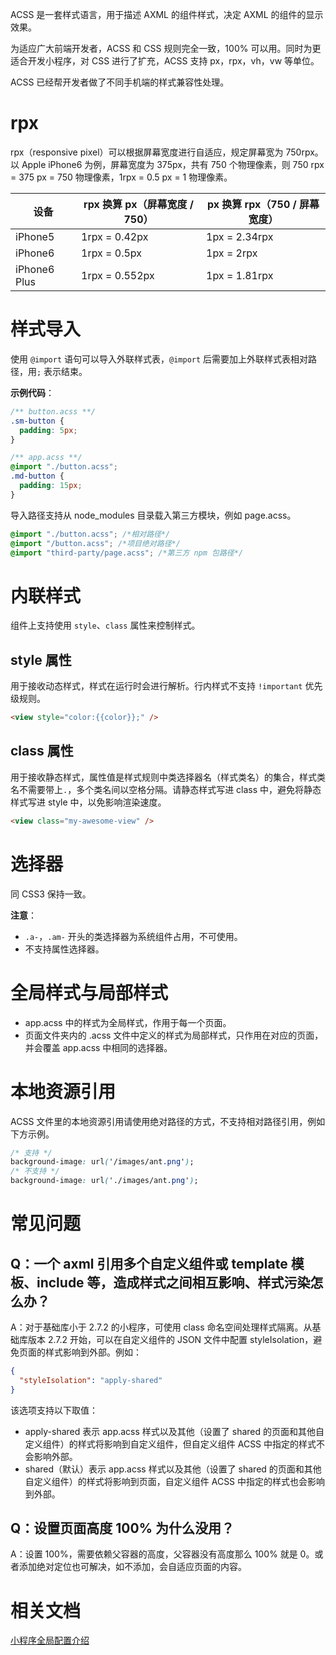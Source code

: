 ACSS 是一套样式语言，用于描述 AXML 的组件样式，决定 AXML 的组件的显示效果。

为适应广大前端开发者，ACSS 和 CSS 规则完全一致，100% 可以用。同时为更适合开发小程序，对 CSS 进行了扩充，ACSS 支持 px，rpx，vh，vw 等单位。

ACSS 已经帮开发者做了不同手机端的样式兼容性处理。 

# rpx

rpx（responsive pixel）可以根据屏幕宽度进行自适应，规定屏幕宽为 750rpx。以 Apple iPhone6 为例，屏幕宽度为 375px，共有 750 个物理像素，则 750 rpx = 375 px = 750 物理像素，1rpx = 0.5 px = 1 物理像素。

| **设备** | **rpx 换算 px（屏幕宽度 / 750）** | **px 换算 rpx（750 / 屏幕宽度）** |
| --- | --- | --- |
| iPhone5 | 1rpx = 0.42px | 1px = 2.34rpx |
| iPhone6 | 1rpx = 0.5px | 1px = 2rpx |
| iPhone6 Plus | 1rpx = 0.552px | 1px = 1.81rpx |

# 样式导入

使用 `@import` 语句可以导入外联样式表，`@import` 后需要加上外联样式表相对路径，用`;` 表示结束。

**示例代码**：

```css
/** button.acss **/
.sm-button {
  padding: 5px;
}
```

```css
/** app.acss **/
@import "./button.acss";
.md-button {
  padding: 15px;
}
```

导入路径支持从 node_modules 目录载入第三方模块，例如 page.acss。

```css
@import "./button.acss"; /*相对路径*/
@import "/button.acss"; /*项目绝对路径*/
@import "third-party/page.acss"; /*第三方 npm 包路径*/
```

# 内联样式

组件上支持使用 `style`、`class` 属性来控制样式。

## style 属性

用于接收动态样式，样式在运行时会进行解析。行内样式不支持 `!important` 优先级规则。
```html
<view style="color:{{color}};" />
```

## class 属性
用于接收静态样式，属性值是样式规则中类选择器名（样式类名）的集合，样式类名不需要带上`.`，多个类名间以空格分隔。请静态样式写进 class 中，避免将静态样式写进 style 中，以免影响渲染速度。
```html
<view class="my-awesome-view" />
```

# 选择器

同 CSS3 保持一致。

**注意**：
- `.a-`，`.am-` 开头的类选择器为系统组件占用，不可使用。
- 不支持属性选择器。

# 全局样式与局部样式
- app.acss 中的样式为全局样式，作用于每一个页面。
- 页面文件夹内的 .acss 文件中定义的样式为局部样式，只作用在对应的页面，并会覆盖 app.acss 中相同的选择器。

# 本地资源引用

ACSS 文件里的本地资源引用请使用绝对路径的方式，不支持相对路径引用，例如下方示例。
```css
/* 支持 */
background-image: url('/images/ant.png');
/* 不支持 */
background-image: url('./images/ant.png');
```

# 常见问题
## Q：一个 axml 引用多个自定义组件或 template 模板、include 等，造成样式之间相互影响、样式污染怎么办？
A：对于基础库小于 2.7.2 的小程序，可使用 class 命名空间处理样式隔离。从基础库版本 2.7.2 开始，可以在自定义组件的 JSON 文件中配置 styleIsolation，避免页面的样式影响到外部。例如：
```json
{
  "styleIsolation": "apply-shared"
}
```
该选项支持以下取值：
* apply-shared 表示 app.acss 样式以及其他（设置了 shared 的页面和其他自定义组件）的样式将影响到自定义组件，但自定义组件 ACSS 中指定的样式不会影响外部。
* shared（默认）表示 app.acss 样式以及其他（设置了 shared 的页面和其他自定义组件）的样式将影响到页面，自定义组件 ACSS 中指定的样式也会影响到外部。

## Q：设置页面高度 100% 为什么没用？
A：设置 100%，需要依赖父容器的高度，父容器没有高度那么 100% 就是 0。或者添加绝对定位也可解决，如不添加，会自适应页面的内容。

# 相关文档
[小程序全局配置介绍](https://opendocs.alipay.com/mini/framework/app)
